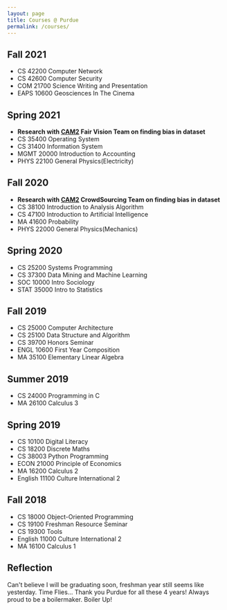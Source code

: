 ```yaml
---
layout: page
title: Courses @ Purdue
permalink: /courses/
---
```


## Fall 2021
- CS 42200 Computer Network
- CS 42600 Computer Security
- COM 21700 Science Writing and Presentation
- EAPS 10600 Geosciences In The Cinema

## Spring 2021
- **Research with [CAM2](https://engineering.purdue.edu/VIP/teams?query=Fall%202021&type=and) Fair Vision Team on finding bias in dataset**
- CS 35400 Operating System
- CS 31400 Information System
- MGMT 20000 Introduction to Accounting
- PHYS 22100 General Physics(Electricity)

## Fall 2020
- **Research with [CAM2](https://engineering.purdue.edu/VIP/teams?query=Fall%202021&type=and) CrowdSourcing Team on finding bias in dataset**
- CS 38100 Introduction to Analysis Algorithm
- CS 47100 Introduction to Artificial Intelligence
- MA 41600 Probability
- PHYS 22000 General Physics(Mechanics)

## Spring 2020
- CS 25200 Systems Programming
- CS 37300 Data Mining and Machine Learning
- SOC 10000 Intro Sociology
- STAT 35000 Intro to Statistics

## Fall 2019

- CS 25000 Computer Architecture
- CS 25100 Data Structure and Algorithm
- CS 39700 Honors Seminar
- ENGL 10600 First Year Composition
- MA 35100 Elementary Linear Algebra

## Summer 2019
- CS 24000 Programming in C
- MA 26100 Calculus 3

## Spring 2019

- CS 10100 Digital Literacy
- CS 18200 Discrete Maths
- CS 38003 Python Programming
- ECON 21000 Principle of Economics
- MA 16200 Calculus 2
- English 11100 Culture International 2

## Fall 2018

- CS 18000 Object-Oriented Programming
- CS 19100 Freshman Resource Seminar
- CS 19300 Tools
- English 11000 Culture International 2
- MA 16100 Calculus 1

## Reflection

Can't believe I will be graduating soon, freshman year still seems like yesterday. Time Flies...
Thank you Purdue for all these 4 years! Always proud to be a boilermaker. Boiler Up!
